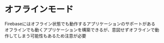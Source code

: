 # オフラインモード

Firebaseにはオフライン状態でも動作するアプリケーションのサポートがある
オフラインでも動くアプリケーションを構築できるが、意図せずオフラインで動作してしまう可能性もあるため注意が必要
